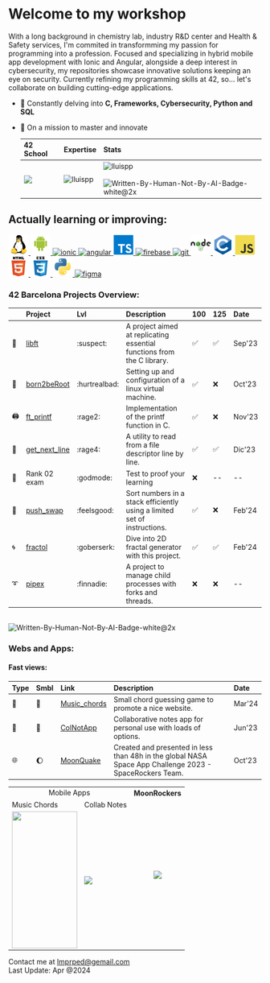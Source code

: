 
<h1 align="left">Welcome to my workshop</h1>

With a long background in chemistry lab, industry R&D center and Health & Safety services, I'm commited in transformming my passion for programming into a profession. Focused and specializing in hybrid mobile app development with Ionic and Angular, alongside a deep interest in cybersecurity, my repositories showcase innovative solutions keeping an eye on security. Currently refining my programming skills at 42, so... let's collaborate on building cutting-edge applications.


  - 🌱 Constantly delving into **C, Frameworks, Cybersecurity, Python and SQL**
  - 🚀 On a mission to master and innovate

    |42 School|Expertise|Stats|
    |:---|:---|:---|
    |<img align="center" width="260" src="https://github.com/LLuisPP/LLuisPP/assets/116104082/27c2898d-c818-4080-8a11-a0a708b9ffa6">|<img align="center" width="240" src="https://github-readme-stats.vercel.app/api/top-langs?username=lluispp&show_icons=true&locale=en&layout=compact" alt="lluispp" />|<img align="center" src="https://komarev.com/ghpvc/?username=lluispp&label=Profile%20views&color=0eb437&style=flat" alt="lluispp" /><br><br><img width="131" alt="Written-By-Human-Not-By-AI-Badge-white@2x" src="https://github.com/LLuisPP/LLuisPP/assets/116104082/dfe4e725-c00e-4fe9-a2db-ec28ed892683"><br>|

## Actually learning or improving:

<p align="left">
  <a href="https://www.linux.org/" target="_blank" rel="noreferrer"> <img src="https://raw.githubusercontent.com/devicons/devicon/master/icons/linux/linux-original.svg" alt="linux" width="40" height="40"/> </a>
  <a href="https://developer.android.com" target="_blank" rel="noreferrer"> <img src="https://raw.githubusercontent.com/devicons/devicon/master/icons/android/android-original-wordmark.svg" alt="android" width="40" height="40"/> </a>
  <a href="https://ionicframework.com" target="_blank" rel="noreferrer"> <img src="https://upload.wikimedia.org/wikipedia/commons/d/d1/Ionic_Logo.svg" alt="ionic" width="40" height="40"/> </a>
  <a href="https://angular.io" target="_blank" rel="noreferrer"> <img src="https://angular.io/assets/images/logos/angular/angular.svg" alt="angular" width="40" height="40"/> </a> 
  <a href="https://www.typescriptlang.org/" target="_blank" rel="noreferrer"> <img src="https://raw.githubusercontent.com/devicons/devicon/master/icons/typescript/typescript-original.svg" alt="typescript" width="40" height="40"/> </a>
  <a href="https://firebase.google.com/" target="_blank" rel="noreferrer"> <img src="https://www.vectorlogo.zone/logos/firebase/firebase-icon.svg" alt="firebase" width="40" height="40"/> </a>
  <a href="https://git-scm.com/" target="_blank" rel="noreferrer"> <img src="https://www.vectorlogo.zone/logos/git-scm/git-scm-icon.svg" alt="git" width="40" height="40"/> </a>
  <a href="https://nodejs.org" target="_blank" rel="noreferrer"> <img src="https://raw.githubusercontent.com/devicons/devicon/master/icons/nodejs/nodejs-original-wordmark.svg" alt="nodejs" width="40" height="40"/> </a>
  <a href="https://www.cprogramming.com/" target="_blank" rel="noreferrer"> <img src="https://raw.githubusercontent.com/devicons/devicon/master/icons/c/c-original.svg" alt="c" width="40" height="40"/> </a>
  <a href="https://developer.mozilla.org/en-US/docs/Web/JavaScript" target="_blank" rel="noreferrer"> <img src="https://raw.githubusercontent.com/devicons/devicon/master/icons/javascript/javascript-original.svg" alt="javascript" width="40" height="40"/> </a>
  <a href="https://www.w3.org/html/" target="_blank" rel="noreferrer"> <img src="https://raw.githubusercontent.com/devicons/devicon/master/icons/html5/html5-original-wordmark.svg" alt="html5" width="40" height="40"/> </a>
  <a href="https://www.w3schools.com/css/" target="_blank" rel="noreferrer"> <img src="https://raw.githubusercontent.com/devicons/devicon/master/icons/css3/css3-original-wordmark.svg" alt="css3" width="40" height="40"/> </a>
  <a href="https://www.python.org" target="_blank" rel="noreferrer"> <img src="https://raw.githubusercontent.com/devicons/devicon/master/icons/python/python-original.svg" alt="python" width="40" height="40"/> </a>
  <a href="https://www.figma.com/" target="_blank" rel="noreferrer"> <img src="https://www.vectorlogo.zone/logos/figma/figma-icon.svg" alt="figma" width="40" height="40"/> </a>
</p>


<h3 align="left">42 Barcelona Projects Overview:</h3>

||Project|Lvl|Description|100|125|Date|
|:---|:---|:---|:---|:---|:---|:---|
|📖|[libft](https://github.com/LLuisPP/42Cursus/tree/main/libft)|:suspect:| A project aimed at replicating essential functions from the C library.|✅|✅|Sep'23|
|🐧|[born2beRoot](https://github.com/LLuisPP/42Cursus/tree/main/born2beroot)|:hurtrealbad:| Setting up and configuration of a linux virtual machine.|✅|❌|Oct'23|
|🖨|[ft_printf](https://github.com/LLuisPP/42Cursus/tree/main/ft_printf)|:rage2:| Implementation of the printf function in C.|✅|❌|Nov'23|
|📝|[get_next_line](https://github.com/LLuisPP/42Cursus/tree/main/get_next_line)|:rage4:| A utility to read from a file descriptor line by line.|✅|✅|Dic'23|
|🔖|Rank 02 exam| :godmode:|Test to proof your learning|❌|--|--|Feb'24|
|🔢|[push_swap](https://github.com/LLuisPP/42Cursus/tree/main/push_swap)|:feelsgood:| Sort numbers in a stack efficiently using a limited set of instructions.|✅|❌|Feb'24|
|🌀|[fractol](https://github.com/LLuisPP/42Cursus/tree/main/fractol)|:goberserk:| Dive into 2D fractal generator with this project.|✅|✅|Feb'24|
|➰|[pipex](https://github.com/LLuisPP/42Cursus/tree/main/pipex)|:finnadie:| A project to manage child processes with forks and threads.|❌|❌|--|

<br><img width="131" alt="Written-By-Human-Not-By-AI-Badge-white@2x" src="https://github.com/LLuisPP/LLuisPP/assets/116104082/dfe4e725-c00e-4fe9-a2db-ec28ed892683"><br>

<p>

<h3 align="left">Webs and Apps:</h3>
<h4 align="left">Fast views:</h4>

|Type|Smbl|Link|Description|Date|
|:---|:---|:---|:---|:---|
|📱|🎸|[Music_chords](https://musicaltoolstabs.web.app/)|Small chord guessing game to promote a nice website.|Mar'24|
|📱|📃|[ColNotApp](https://colnotapp.web.app/)|  Collaborative notes app for personal use with loads of options.|Jun'23|
|🌐|🌔|[MoonQuake](https://moonquakev2.onrender.com/)|  Created and presented in less than 48h in the global NASA Space App Challenge 2023 - SpaceRockers Team.|Oct'23|
<table>
  <tr>
    <td colspan="2" align="center">Mobile Apps</td>
    <th>MoonRockers</th>
  </tr>
  <tr>
    <td>Music Chords</td>
    <td>Collab Notes</td>
    <td rowspan="2" align="center"><img align="center" width="280" src="https://github.com/LLuisPP/LLuisPP/assets/116104082/6934ddc1-e7c9-46ce-b8ff-1516aca42622"></td>
  </tr>
  <tr>
    <td><img align="center" width="130" height="272" src="https://github.com/LLuisPP/LLuisPP/assets/116104082/c9200cb8-152f-4e56-9a9b-985766514eb3"></td>
    <td><img align="center" width="130" src="https://github.com/LLuisPP/LLuisPP/assets/116104082/0e1bfb0f-00fb-44d9-aa55-aa2b391f8dd9"></td>
  </tr>
</table>

Contact me at <lmprped@gemail.com>
<br>
  Last Update: Apr @2024<br>


